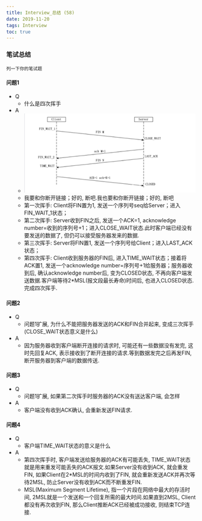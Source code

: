 ```yaml
---
title: Interview_总结 (58)
date: 2019-11-20
tags: Interview
toc: true
---
```


### 笔试总结
    列一下你的笔试题 

<!-- more -->

#### 问题1
- Q
    * 什么是四次挥手
- A
    * ![四次挥手](/img/20191120_1.png)
    * 我要和你断开链接；好的, 断吧.我也要和你断开链接；好的, 断吧
    * 第一次挥手: Client将FIN置为1, 发送一个序列号seq给Server；进入FIN_WAIT_1状态；
    * 第二次挥手: Server收到FIN之后, 发送一个ACK=1, acknowledge number=收到的序列号+1；进入CLOSE_WAIT状态.此时客户端已经没有要发送的数据了, 但仍可以接受服务器发来的数据.
    * 第三次挥手: Server将FIN置1, 发送一个序列号给Client；进入LAST_ACK状态；
    * 第四次挥手: Client收到服务器的FIN后, 进入TIME_WAIT状态；接着将ACK置1, 发送一个acknowledge number=序列号+1给服务器；服务器收到后, 确认acknowledge number后, 变为CLOSED状态, 不再向客户端发送数据.客户端等待2*MSL(报文段最长寿命)时间后, 也进入CLOSED状态.完成四次挥手.

#### 问题2
- Q
    * 问题1扩展, 为什么不能把服务器发送的ACK和FIN合并起来, 变成三次挥手(CLOSE_WAIT状态意义是什么)
- A
    * 因为服务器收到客户端断开连接的请求时, 可能还有一些数据没有发完, 这时先回复ACK, 表示接收到了断开连接的请求.等到数据发完之后再发FIN, 断开服务器到客户端的数据传送.

#### 问题3
- Q
    * 问题1扩展, 如果第二次挥手时服务器的ACK没有送达客户端, 会怎样
- A
    * 客户端没有收到ACK确认, 会重新发送FIN请求.

#### 问题4
- Q
    * 客户端TIME_WAIT状态的意义是什么
- A
    * 第四次挥手时, 客户端发送给服务器的ACK有可能丢失, TIME_WAIT状态就是用来重发可能丢失的ACK报文.如果Server没有收到ACK, 就会重发FIN, 如果Client在2*MSL的时间内收到了FIN, 就会重新发送ACK并再次等待2MSL, 防止Server没有收到ACK而不断重发FIN.
    * MSL(Maximum Segment Lifetime), 指一个片段在网络中最大的存活时间, 2MSL就是一个发送和一个回复所需的最大时间.如果直到2MSL, Client都没有再次收到FIN, 那么Client推断ACK已经被成功接收, 则结束TCP连接.


